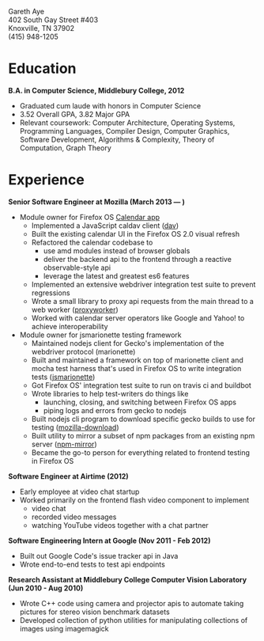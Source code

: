 Gareth Aye  
402 South Gay Street #403  
Knoxville, TN 37902  
(415) 948-1205  

# Education

**B.A. in Computer Science, Middlebury College, 2012**

+ Graduated cum laude with honors in Computer Science
+ 3.52 Overall GPA, 3.82 Major GPA
+ Relevant coursework: Computer Architecture, Operating Systems,
  Programming Languages, Compiler Design, Computer Graphics, Software
Development, Algorithms & Complexity, Theory of Computation, Graph
Theory

# Experience

**Senior Software Engineer at Mozilla (March 2013 — )**

+ Module owner for Firefox OS [Calendar
  app](https://github.com/mozilla-b2g/gaia/tree/master/apps/calendar)
    + Implemented a JavaScript caldav client ([dav](https://github.com/gaye/dav))
    + Built the existing calendar UI in the Firefox OS 2.0 visual
      refresh
    + Refactored the calendar codebase to
        + use amd modules instead of browser globals
        + deliver the backend api to the frontend through a reactive
          observable-style api
        + leverage the latest and greatest es6 features
    + Implemented an extensive webdriver integration test suite to
      prevent regressions
    + Wrote a small library to proxy api requests from the main thread
      to a web worker
([proxyworker](https://github.com/gaye/proxyworker))
    + Worked with calendar server operators like Google and Yahoo! to
      achieve interoperability
+ Module owner for jsmarionette testing framework
    + Maintained nodejs client for Gecko's implementation of the
      webdriver protocol (marionette)
    + Built and maintained a framework on top of marionette client and
      mocha test harness that's used in Firefox OS to write integration
tests ([jsmarionette](https://github.com/mozilla-b2g/gaia/tree/master/tests/jsmarionette))
    + Got Firefox OS' integration test suite to run on travis ci and
      buildbot
    + Wrote libraries to help test-writers do things like
        + launching, closing, and switching between Firefox OS apps
        + piping logs and errors from gecko to nodejs
    + Built nodejs cli program to download specific gecko builds to use
      for testing
([mozilla-download](https://github.com/mozilla-b2g/mozilla-download))
    + Built utility to mirror a subset of npm packages from an existing
      npm server
([npm-mirror](https://github.com/mozilla-b2g/npm-mirror))
    + Became the go-to person for everything related to frontend testing
      in Firefox OS

**Software Engineer at Airtime (2012)**

+ Early employee at video chat startup
+ Worked primarily on the frontend flash video component to implement
    + video chat
    + recorded video messages
    + watching YouTube videos together with a chat partner

**Software Engineering Intern at Google (Nov 2011 - Feb 2012)**

+ Built out Google Code's issue tracker api in Java
+ Wrote end-to-end tests to test api endpoints

**Research Assistant at Middlebury College Computer Vision Laboratory
(Jun 2010 - Aug 2010)**

+ Wrote C++ code using camera and projector apis to automate taking
  pictures for stereo vision benchmark datasets
+ Developed collection of python utilities for manipulating collections
  of images using imagemagick
